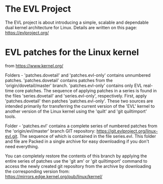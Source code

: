 # The EVL Project

The EVL project is about introducing a simple, scalable and 
dependable dual kernel architecture for Linux.
Details are written on this page: https://evlproject.org/

# EVL patches for the Linux kernel
from https://www.kernel.org/

Folders - 'patches.dovetail' and 'patches.evl-only' contains unnumbered patches.
'patches.dovetail' contains patches from the 'origin/dovetail/master' branch.
'patches.evl-only' contains only EVL real-time core patches.
The sequence of applying patches in a series is found in the files
'series.dovetail' and 'series.evl-only', respectively. First, apply
'patches.dovetail' then patches 'patches.evl-only'.
These two sources are intended primarily for transferring the current
version of the 'EVL' kernel to another version of the Linux kernel using the
'quilt' and 'git quiltimport' tools.

Folder - 'patches.evl' contains a complete series of numbered patches
from the 'origin/evl/master' branch GIT repository:
https://git.evlproject.org/linux-evl.git.
The sequence of which is contained in the file series.evl. This folder and file
are Packed in a single archive for easy downloading if you don't need everything.

You can completely restore the contents of this branch by applying the entire
series of patches use the 'git am' or 'git quiltimport' command to access the
newly created git repository from the archive by downloading the corresponding
version from: https://mirrors.edge.kernel.org/pub/linux/kernel/
